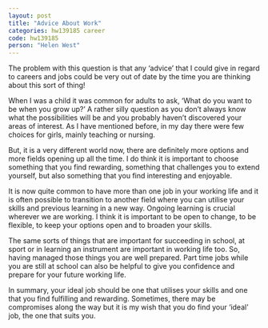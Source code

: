 ```yaml
---
layout: post
title: "Advice About Work"
categories: hw139185 career
code: hw139185
person: "Helen West"
---
```


The problem with this question is that any ‘advice’ that I could give in regard to careers and jobs could be very out of date by the time you are thinking about this sort of thing!

When I was a child it was common for adults to ask, ‘What do you want to be when you grow up?’ A rather silly question as you don’t always know what the possibilities will be and you probably haven’t discovered your areas of interest. As I have mentioned before, in my day there were few choices for girls, mainly teaching or nursing.

But, it is a very different world now, there are definitely more options and more fields opening up all the time. I do think it is important to choose something that you find rewarding, something that challenges you to extend yourself, but also something that you find interesting and enjoyable.

It is now quite common to have more than one job in your working life and it is often possible to transition to another field where you can utilise your skills and previous learning in a new way. Ongoing learning is crucial wherever we are working. I think it is important to be open to change, to be flexible, to keep your options open and to broaden your skills.

The same sorts of things that are important for succeeding in school, at sport or in learning an instrument are important in working life too. So, having managed those things you are well prepared. Part time jobs while you are still at school can also be helpful to give you confidence and prepare for your future working life.

In summary, your ideal job should be one that utilises your skills and one that you find fulfilling and rewarding. Sometimes, there may be compromises along the way but it is my wish that you do find your ‘ideal’ job, the one that suits you.

